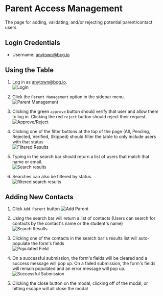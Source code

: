 # Parent Access Management

The page for adding, validating, and/or rejecting potential parent/contact users.

## Login Credentials

* Username: anytown@bcg.io

## Using the Table

1. Log in as anytown@bcg.io.  
   ![Login](https://lh3.googleusercontent.com/DrIgdH8sIYEnzPHEO6Qy5j9VFdfLD3TqXALJaaC_aZ9xg8Q1zxyD2dDgFA_ee3tStRjVrgvNr31DCdIDTuQGogiTwCc-zDJLxe34J27r9_RH34WfIQBU-_rkJbITgCYZ23-uK53Ud0F5NFDJ5Udm9uFLmlvXb5JSUD-9ppUAz4NPsAjJfTYzQr3oryp7VtrOsOp9ogxW9AW7DHVSDXy8frnPGomswXd2ZNCP7YpVZQTtsArfzlenWlxnuKTnkWkIrbbQBbN0LxqmzLn8IyUWyw9S4SXViv3kzGjcZ1ZdjvBpZhscOZO9dtTGMemamB4jEa1MfpE0ImkLnv_4i94DYpzSb77o9rG8cPW3GW5ugUe6dD99fFdNyt1kvXQX3eLBi0R1bvwKK7Iwj3-knI5D9bkbyX34LsRFjoP8PLsiB23HjrMloFFJxqdPwkd0a9LE8rANVOGOB5nndJzKmQgpyKqLsIi5hciDxMyg2yhzjAFT6gXTBerKCGj0AnomL_LPvz8YhUFXj8jDssmtIUbQF2Erhwq9LMEJX-8NCEJSudONMk9y_pMaPyVp_9DEzKraMHNxq5-yQhZNH0X-6dAgY3lNO3DnclnoPoC1pg=w2560-h1406-no)

2. Click the `Parent Management` option in the sidebar menu.  
   ![Parent Management](https://lh3.googleusercontent.com/enKq_e5hLGr9_cldID6El-k9OVVBOzaa7KJgHsztQtImzmh5qK2QeuZHjxH__A-1IHnNbY0sTsSYUV6bOVg2yETNwEzb_qs4TvAZ9phCeago-5kKNUrqyya1yMA2yicXZgvR1dN16HElw8RPhA95Ci4GinfXQnFjdrkS9DOx-LUesvNcgNTHSx-cerWPpXW9RN6VOh8JceSMv32ZS4AaueWZW0gVaWT-t93-RH4J1XkC04AhMDpwu5aIJ8jlYH4kcNmrBNg0oOWMshjrXhOtgaBRqzOPVK3M5d557ZFhHMp1Gcu48LcvMwimA361ZiesWC4xKXZCeMX2MEik-Y9gNEmfVXwrJrNdXTWrrwSXoKHOjM0GkuNfNcJb-kgNz00qzagTTMYKEEHN1-FZcTdWbPhGCgyLUxVIHgTJO51MikXH_lvLmBAYD_1yZYesLjBH9t-BNuUabGLpt26R-LOaBzB1sksYoe_VnlOG933Y4VPtr7TxdjmatLEyLg4zRiK3fr3OfyOIxgjFOPjDKFrD7gu8ci53fPaJiT8FfxWZrQJ4IFbxL8VTBbtS0ndlGMMy5oBKEoyGYmPEMBMZQn5dfjCqQk6B0DZukaaHYw=w2560-h1406-no)

3. Clicking the green `approve` button should verify that user and allow them to log in. Clicking the red `reject` button should reject their request.  
   ![Approve/Reject](https://lh3.googleusercontent.com/k6ue6VrgqkSKZh3JBRmeYu74_GouKYg9AlGuFm5t8Nv5trPK0886KKsMA0vWUFsG0gHNH7h0moCETDVtHLCmnCCV0PmcaW2e49zQduOhgDj5HpQ_-9Y5JGf494kDok3DvFD1WK6v1CnYT9Nu-c_IqrVgOYxtEcDLtqfIDo-iPrUZvcOdHLdMLaA53AYEimMFBvCH4H6WSg4g42vf1_SLm1Q9RusQzKupgogccaM43Bc7_mGe652F5BIvPwIhNUbaKV6Y0eb9gUxLtx_trLPHKAE26n3dgvSfWcuQa4x0ln26KC_wAhqY0Zb8Nmpkt0-F97zn3Zv4IpzZgxrlmGb28BLknhD4iJrslY7fnsjvApFzRG7IMQqZAr3zdVv2A8gGjhJGW8dTPdPqnJieET8Am7Mz8JD70aWxTaZY5dMY77sjYscD5542Xk9xT9QlxvK2EZ0US-ZEF4UcWx5hOLdavN_Vx82_NVdiid6cH4FF1ured1TM5YuVg_WOf94lJEFQPmL29fqtwBEr3tzJE1t3C-jhm7nsaWOT0NdLfwjrFsG6Y3GFVXXeRAFO8D5q0S6gMUKFDmAoN6AJbxzIV2A1UN3JPZC7TuB-fbM7zg=w1265-h666-no)

4. Clicking one of the filter buttons at the top of the page \(All, Pending, Rejected, Verified, Skipped\) should filter the table to only include users with that status  
   ![Filtered Results](https://lh3.googleusercontent.com/eAg7dfw0Ry5xxtCPM10UF6KxJvk0anCTowOFgLWJU7uu8G9bCpLKvuNANuwa_gbxKOY2CIaOXCZeCC0lHtdNbXJX4eWzuGN95f1GZce4Ob51qTOsLiEHWuDKJIfqPYgWLecjHIIUSRWMqbQsXJmDpD90_hipDeF3QT4vujCCUA43GTPMyI5I8eRIDAs0mQ5SHbI1ee9552JRimAZWGDqyuJ741_fMRjpm8kgiEf375IXa2gcEgz94Hx0h5uSmn723PS7K22A3_QDDF8oBBljRXmzGzz0s9oudB3Lv1zB5WZqTGtQrloXkVx0-gBEz-SVweiX48b5AuYT5WSHXRhlhge-12V9XwBDhzXQYCIIBOpLfVBueykZNyU12CAVciLrNyZRwAS8chHz3UnsXjvvtIhfGxr2RWitlcTdiWrxlVRdZi57qB8KfD6RGcCLb0U_lZUTabCW-2oAPE1ElNZJb2yfJnzvge_yudXNQEjrBaET0gn2t7ziQNy5W0WfbAd4rXTZ3vd3nT6IeIZN0TJEnlcpWUg7wvuSf5dI4tnbSKxYv__5_-TCIFY-e9GJPnkIOfguCveSH49M8IH_b5NECgeDDdBmh7erbp3Mmw=w1265-h666-no)

5. Typing in the search bar should return a list of users that match that name or email.   
   ![Search results](https://lh3.googleusercontent.com/071wYvPXZ1gC921KBCjPQpG4Sn9DpzA2unUpGB369FUsBGb6qzs0_UdChucTmfDwiZHNz6v5PoKBaPltWNwSsaxWs9AyU_MMSfzv9EDjFy0S70EwhdE147CPbJXU9xaJg0SNwokatgmLYSSBznfae1pVUOzidDCa-GVLF7fk3PmhucfNc8rUM9hqsUoq6f_tkzGfG2XRnKWeAvryUsXqALJ5eGzdWYIELFIPcRAyuZI4LIxEN06Wf966IsxZ51bDgmoskx7QEH1BRxq0BsihWA5_CYHC2L88QRUh72B6ngqFmc_aPNVAxBRT-0DQ_k0KQBdIIU0p1AVmf2JjJrfY3oMebu0fJasZ06pLxwj84MX4JUDfl-BJd7ZV0NH__MwE0cc0HfKPttJY05Owjf2pS5CrbQ_OoOZD9ko1SMDurEHEqvpfdtGsQMeIfGbNHmplDHUbrXZs17hBwN9Mo4T5zfjIM-OKshHyh3Cra9BU1vYPPjLKUDfyjD1m7_ZGYsiLFNhw6UBrO9lzoHNhUUtzYDcFX-6-0mB_94QorJ9qTtyDf4iSWUunL6Q9lgrrQQ_LerSBnz0KKKX4zgeBXXMRxo0KEvvVGN2o2uvWhQ=w1265-h666-no)

6. Searches can also be filtered by status.  
   ![filtered search results](https://lh3.googleusercontent.com/V_iCMxdWqxkZd70FHO3rwlDzaz7f2CpLcSIZC1TrHB260qeKoR9J8GxrLqaVSkrikVcxaG_XM5YO6biS7fok_Wp-qlWzlnjWrBErIHnxbkZ6NNBTITzLJrcGMWw1rJe4LB_xAoZalnv5EMKZChd1MnXjbczkdt4XFe4Rl2P8pXMOWWmW7xzcjb4-mI4wrxy3BGI15pWZE9i0Q8soS6mrOzSSok8tHPAaI2VTKKeqT6oiXV1toyphwUvztP55bsaneMHkUG4kHUt_v29LXDRw7LCWLYsASZDXYD5U-pBimgUJdtNBA40uvTIg0ieK_KYOoIf0fqq-85hs-fZKBArs-BjM6Hoh9rx1lIHt6du5JmRsg3DtBsoQ9plWx32QorDal3P5TpZ50MYIIYGy7RPCYskTKZjDZ9mFqVY7xshet0VjaZ73KEW4B_PhDE83o03QMAZEXxjjHjs2Xi9hAH1aQFp3XWPDbdMKFnFYBzKQbGJcWaTXRYRulRgg64xYvS1Nauwr4ohbz5gMxSRXzU65B-QcJTuhrAueZAkouIsTJsq4QQjDfxZEvJw0m8HK80U7U2HnhVUuL4QlZgzCsEIvFXHNf0fyBlwi8A3RyQ=w1265-h666-no)

## Adding New Contacts

1. Click `Add Parent` button
   ![Add Parent](https://lh3.googleusercontent.com/5YC9tM-8vQjycPqpoLVuFYr45qHJlgKKdK221hdH8Vti36G2c_Dv4qfn9yr0XTCJ92C84RJgOpVFc9Kltm-60r-c0ySQUMkUEa9pW9c_QQD0ZzsmBtzbhj-Uq0qnvMeW6_gRksaPdoBK37H14PUvfgS5U24G5ouqFnAZFboXg0CaM-0GdP-J-7YHeKu7ZLVY9INfDXiWjwtqMks9HWYH-7q8piuEGNLit0I7Hl4YdM0zhCREy4b8hTwRy2XodqJcFhnyK6iGnk2TtK4EcsyCDYsKzWz3-zEwll27-WFmUbGh4G53dIrWWg4X0GsK1uPU6oOHbecFtc149N5Om_KcSDQZZnRuw17tmi24ZedUdHS2V_5nEaqaKR1y3P6C1jqv2jO_YignvoMTK3Y8X3jG9r5vYRYUf9Uhho_E8ZfU_eBYq4MMAjukd8abQYqMQvyze_kAu-tIklg5SEXfQUwuTLlfvc9gulS5SDfTk342YLjqBohqjlpw0Qf_dihV1eWrPgNV8ZGNMdjLMvqt9QP_2mcrdwLZzFF2twI2vsSbZMq33smcKibZb3KpfO5pPsxI14DRcHdqiyY4rWlSDdOkaFfyiFkWhVh2hVLA_Q=w1265-h666-no)

2. Using the search bar will return a list of contacts \(Users can search for contacts by the contact's name or the student's name\)  
   ![Search Results](https://lh3.googleusercontent.com/H_zvOWsNiqKEik2mZQB-fBB6aXofNApTezbuxWQ1bDa901YF3bdYdo5kN8j4yBzU3q6IbCLZrCc7agpVRKP4bruXJK65J1TKfJQ22fQxT-COkFcn3W0Ee8BFanR8EjmlsjBCFIHTOnWJ2Mqnu3Sft4kcwqXeuIubJ0qky2n0CHzRlxXEIClg7IULW6E4q_BBypsx5jKDxgVSGTiAqQ9bQi-2m7qxf6qxfnf6XNPzi9Wu1mb4hoXAvv2UY66C2KjeGqK6AfIoqEMBLCxUXzDDMrjKcDYyOffCEI-2DNsOMAZyakRteu9e1YflWaqPJ9AJo_WMkZm5pZ8PZYA-M-mNYPSkE2a4TyJmX8uelEqLr3M15rONpJmexwJLB02OxpAT4TTrddYIYGCXG1EuQpyClIwcucSy8SAay6OTQ5VbQmDyvBNu76O__6hwJdBy5C0kNF_5oS6P2b1_33DWbVJD8bCMleud2z-A3xUkCKTMIjMSBkRPKz9W7YrTZID4Jkc_WO3dcTtUewiRA2ZkNKRSVebJKyxx8B7OJQ8aSNF7YHg8wOEeD7NcroSTQWdQkg-XPffCUOFTtI89Ec-yK5sZHQ-t4Q47ixHDDnjWqA=w1265-h666-no)

3. Clicking one of the contacts in the search bar's results list will auto-populate the form's fields  
   ![Populated Field](https://lh3.googleusercontent.com/JfJK71f__R8UXhF5LIsd-mE3e6MuxxHNfjRvB7Lll-qs5tJa7k2JCtXFSeWpjEOG24m1wIzqexBRR9mf54ri8L5Wq5CC0xZUxQGiHlfIStZMLvGsv50_m5Gv5GhFwxQMK8CLkeSvbNaQslz5Ku3PvlADuhiSdqL0ukFB8UJiVuMrkAcEqbdV_9b3kn9T97oVBhYd2up5DblI1NKYHqttcJ2_WISHo3hdI9hfgwN2_zDtGf6s6j2UrMkyBoNWlmv3SQXDgh_RtQ2uV5oK5AVWn-ulw15kaiCxLgSVH7cbdcZ40tR8lzU8UMm7fKpf3X0b06KJ36CyQTmr-GyaT6jAC38KXcLXK8hL8D-QLnIqVlcsLSRhdCFm4Hz8fKM3Ori6Ptt2frnIPEgjbYoREV0vWmmwy3_I6ufsPHUhZedwKHdP7gsFOEKfQGpp5YkZryLJXVt4Bziohh2RUhCyQ08Qag7xDx5QDuNycOFATyPk5VeAQxZenRM7Ez8_nQztm0hPE6NhHcllqntyUSWZjciAu44e4Q5o-KzhT5Nivzyxlxs94Pqr55qUIanyzuMfSHa8u_4pW4DjJskpkvkMv9IME75d9n70qJLJG5sKMQ=w1265-h666-no)

4. On a successful submission, the form's fields will be cleared and a success message will pop up. On a failed submission, the form's fields will remain populated and an error message will pop up.
   ![Successful Submission](https://lh3.googleusercontent.com/PR-FktAsvgKt0iD-wmXyi41_HR6O1YhDacWEq4MxI8X5Ai-NwsLnBgFaqT4P35NQgTz4mks5nvO1YSYDiRRK5BdAYJ34UzFS_MULNiBQX5c6TKyg72uEL5omX0MsOhovUjtiEYA4IRHJ-2rhn2UZqepEwzuBoW-nH8O2cXrgoRiJuXpwArezVSYu395A9Nkg4NDT5I2rFs6de_k87K_1XzaYUYiw49gA1tSsadZyy4k-38dTR-Q-a5oLwcDBEN4QS0b4XuAxisgKaNHVxY9_6NCl82uWYfIvzs_joCVd-OCxrjk3kBCPtkcuEweQKbN97hSofDqsvMPfSD60M6iOi7m83dMumcNd6B22juSrEpDzt2Jy4vpJzkGousOEmbC7M_OthB3whkwsMe1Dlk7xNQPY6nmOow1P-sAKJAKquyqqmvGpC9THNVPY-vywtTBnQFntvIPXg4586UCp4z7kgMkmbgJ0rD83l6JtrnJkhgGFW64fp-Uk7ksZcmuMf17GBknbaMKwFmbBvOLDt40ElTgpa21zOobnFe4VuTP8EWSbvQVlT3TSASR1bUn89s-dfSLxX9XwauK7rDQhqkMmR8rwi5jGbYuMeJPwFA=w1265-h666-no)

5. Clicking the close button on the modal, clicking off of the modal, or hitting escape will all close the modal



